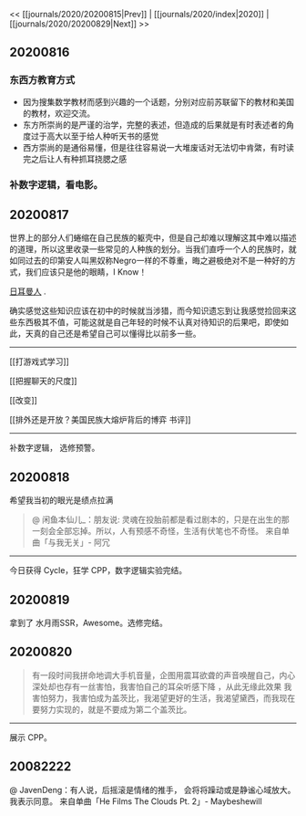 << [[journals/2020/20200815|Prev]] | [[journals/2020/index|2020]] | [[journals/2020/20200829|Next]] >>

## 20200816

### 东西方教育方式
- 因为搜集数学教材而感到兴趣的一个话题，分别对应前苏联留下的教材和美国的教材，欢迎交流。
- 东方所崇尚的是严谨的治学，完整的表述，但造成的后果就是有时表述者的角度过于高大以至于给人种听天书的感觉
- 西方崇尚的是通俗易懂，但是往往容易说一大堆废话对无法切中肯綮，有时读完之后让人有种抓耳挠腮之感


### 补数字逻辑，看电影。

## 20200817

世界上的部分人们蜷缩在自己民族的躯壳中，但是自己却难以理解这其中难以描述的道理，所以这里收录一些常见的人种族的划分。当我们直呼一个人的民族时，就如同过去的印第安人叫黑奴称Negro一样的不尊重，晦之避极绝对不是一种好的方式，我们应该只是他的眼睛，I Know！

[日耳曼人](https://zh.wikipedia.org/wiki/%E6%97%A5%E8%80%B3%E6%9B%BC%E4%BA%BA) .

确实感觉这些知识应该在初中的时候就当涉猎，而今知识遗忘到让我感觉捡回来这些东西极其不值，可能这就是自己年轻的时候不认真对待知识的后果吧，即使如此，天真的自己还是希望自己可以懂得比以前多一些。

---

[[打游戏式学习]]

[[把握聊天的尺度]]

[[改变]]

[[排外还是开放？美国民族大熔炉背后的博弈  书评]]

---

补数字逻辑， 选修预警。

## 20200818

希望我当初的眼光是绩点拉满
  > @ 闲鱼本仙儿_：朋友说:
  灵魂在投胎前都是看过剧本的，只是在出生的那一刻会全部忘掉。所以，人有预感不奇怪，生活有伏笔也不奇怪。
  来自单曲「与我无关」- 阿冗

---

今日获得 Cycle，狂学 CPP，数字逻辑实验完结。

## 20200819

拿到了 水月雨SSR，Awesome。选修完结。

## 20200820

>有一段时间我拼命地调大手机音量，企图用震耳欲聋的声音唤醒自己，内心深处却也存有一丝害怕，我害怕自己的耳朵听感下降 ，从此无缘此效果
  我害怕努力，我害怕成为盖茨比，我渴望更好的生活，我渴望黛西，而我现在要努力实现的，就是不要成为第二个盖茨比。

---

展示 CPP。

## 20082222

@ JavenDeng：有人说，后摇滚是情绪的推手， 会将将躁动或是静谧心域放大。 我表示同意。
  来自单曲「He Films The Clouds Pt. 2」- Maybeshewill